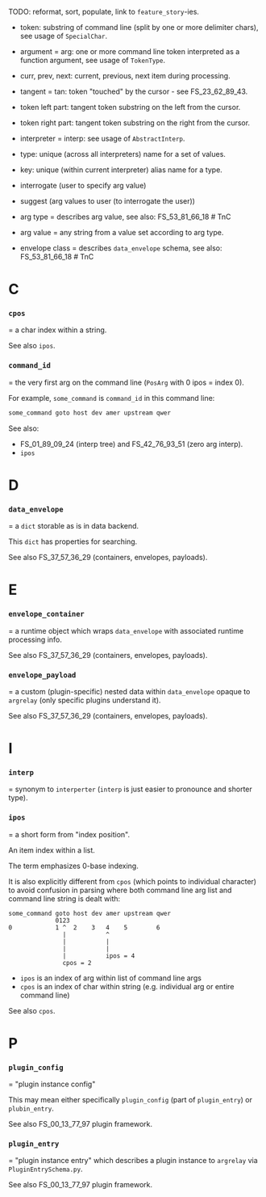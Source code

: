 
TODO: reformat, sort, populate, link to `feature_story`-ies.

*   token: substring of command line (split by one or more delimiter chars), see usage of `SpecialChar`.
*   argument = arg: one or more command line token interpreted as a function argument, see usage of `TokenType`.
*   curr, prev, next: current, previous, next item during processing.
*   tangent = tan: token "touched" by the cursor - see FS_23_62_89_43.
*   token left part: tangent token substring on the left from the cursor.
*   token right part: tangent token substring on the right from the cursor.
*   interpreter = interp: see usage of `AbstractInterp`.

*   type: unique (across all interpreters) name for a set of values.
*   key: unique (within current interpreter) alias name for a type.

*   interrogate (user to specify arg value)
*   suggest (arg values to user (to interrogate the user))

*   arg type = describes arg value, see also: FS_53_81_66_18 # TnC
*   arg value = any string from a value set according to arg type.
*   envelope class = describes `data_envelope` schema, see also: FS_53_81_66_18 # TnC

# C

### `cpos`

= a char index within a string.

See also `ipos`.

### `command_id`

= the very first arg on the command line (`PosArg` with 0 ipos = index 0).

For example, `some_command` is `command_id` in this command line:

```sh
some_command goto host dev amer upstream qwer
```

See also:
*   FS_01_89_09_24 (interp tree) and FS_42_76_93_51 (zero arg interp).
*   `ipos`

# D

### `data_envelope`

= a `dict` storable as is in data backend.

This `dict` has properties for searching.

See also FS_37_57_36_29 (containers, envelopes, payloads).

# E

### `envelope_container`

= a runtime object which wraps `data_envelope` with associated runtime processing info.

See also FS_37_57_36_29 (containers, envelopes, payloads).

### `envelope_payload`

= a custom (plugin-specific) nested data within `data_envelope` opaque to `argrelay`
(only specific plugins understand it).

See also FS_37_57_36_29 (containers, envelopes, payloads).

# I

### `interp`

= synonym to `interperter` (`interp` is just easier to pronounce and shorter type).

### `ipos`

= a short form from "index position".

An item index within a list.

The term emphasizes 0-base indexing.

It is also explicitly different from `cpos` (which points to individual character)<br/>
to avoid confusion in parsing where both command line arg list and command line string is dealt with:

```
some_command goto host dev amer upstream qwer
             0123
0            1 ^  2    3   4    5        6
               |           ^
               |           |
               |           |
               |           ipos = 4
               cpos = 2
```

*   `ipos` is an index of arg within list of command line args
*   `cpos` is an index of char within string (e.g. individual arg or entire command line)

See also `cpos`.

# P

### `plugin_config`

= "plugin instance config"

This may mean either specifically `plugin_config` (part of `plugin_entry`) or `plubin_entry`.

See also FS_00_13_77_97 plugin framework.

### `plugin_entry`

= "plugin instance entry" which describes a plugin instance to `argrelay` via `PluginEntrySchema.py`.

See also FS_00_13_77_97 plugin framework.
